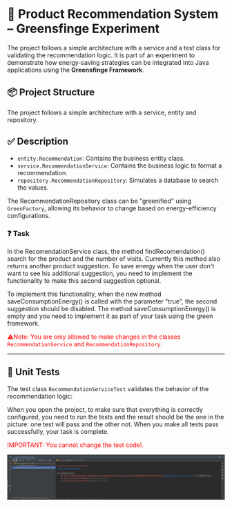 # 🛒 Product Recommendation System – Greensfinge Experiment

The project follows a simple architecture with a service and a test class for validating the recommendation logic. It is part of an experiment to demonstrate how energy-saving strategies can be integrated into Java applications using the **Greensfinge Framework**.

## 📦 Project Structure

The project follows a simple architecture with a service, entity and repository.

## ✅ Description

- `entity.Recommendation`: Contains the business entity class.
- `service.RecommendationService`: Contains the business logic to format a recommendation.
- `repository.RecommendationRepository`: Simulates a database to search the values.

The RecommendationRepository class can be "greenified" using `GreenFactory`, allowing its behavior to change based on energy-efficiency configurations.

### ❓ Task

In the RecomendationService class, the method findRecomendation() search for the product and the number of visits. Currently this method also returns another product suggestion. To save energy when the user don't want to see his additional suggestion, you need to implement the functionality to make this second suggestion optional.

To implement this functionality, when the new method saveConsumptionEnergy() is called with the parameter "true", the second suggestion should be disabled. The method saveConsumptionEnergy() is empty and you need to implement it as part of your task using the green framework.

<span style="color:red">⚠️Note: You are only allowed to make changes in the classes `RecommendationService` and `RecommendationRepository`.</span>

---

## 🧪 Unit Tests

The test class `RecommendationServiceTest` validates the behavior of the recommendation logic:

When you open the project, to make sure that everything is correctly configured, you need to run the tests and the result should be the one in the picture: one test will pass and the other not. When you make all tests pass successfully, your task is complete.

<span style="color:red">IMPORTANT: You cannot change the test code!.</span>

![img.png](img.png)
